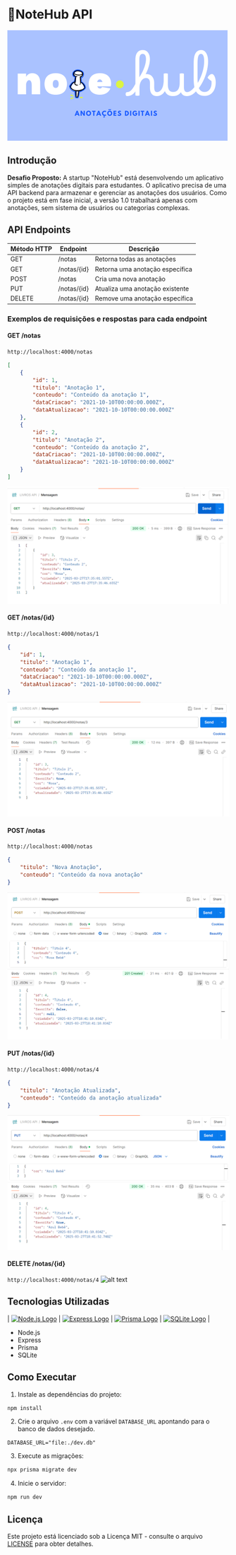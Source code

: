 # 📌NoteHub API
![NoteHub Logo](./assets/img/notehub-logo.png)

## Introdução
**Desafio Proposto:** A startup "NoteHub" está desenvolvendo um aplicativo simples de anotações digitais para estudantes. O aplicativo precisa de uma API backend para armazenar e gerenciar as anotações dos usuários. Como o projeto está em fase inicial, a versão 1.0 trabalhará apenas com anotações, sem sistema de usuários ou categorias complexas.

## API Endpoints
| Método HTTP | Endpoint         | Descrição                          |
|-------------|------------------|------------------------------------|
| GET         | /notas           | Retorna todas as anotações        |
| GET         | /notas/{id}      | Retorna uma anotação específica   |
| POST        | /notas           | Cria uma nova anotação            |
| PUT         | /notas/{id}      | Atualiza uma anotação existente   |
| DELETE      | /notas/{id}      | Remove uma anotação específica    |
### Exemplos de requisições e respostas para cada endpoint
#### GET /notas
```http://localhost:4000/notas```

```json
[
    {
        "id": 1,
        "titulo": "Anotação 1",
        "conteudo": "Conteúdo da anotação 1",
        "dataCriacao": "2021-10-10T00:00:00.000Z",
        "dataAtualizacao": "2021-10-10T00:00:00.000Z"
    },
    {
        "id": 2,
        "titulo": "Anotação 2",
        "conteudo": "Conteúdo da anotação 2",
        "dataCriacao": "2021-10-10T00:00:00.000Z",
        "dataAtualizacao": "2021-10-10T00:00:00.000Z"
    }
]
```
![alt text](assets/img/getById.png)

#### GET /notas/{id}
```http://localhost:4000/notas/1```

```json
{
    "id": 1,
    "titulo": "Anotação 1",
    "conteudo": "Conteúdo da anotação 1",
    "dataCriacao": "2021-10-10T00:00:00.000Z",
    "dataAtualizacao": "2021-10-10T00:00:00.000Z"
}
```
![alt text](assets/img/getAll.png)

#### POST /notas
```http://localhost:4000/notas```

```json
{
    "titulo": "Nova Anotação",
    "conteudo": "Conteúdo da nova anotação"
}
```
![alt text](assets/img/create.png)

#### PUT /notas/{id}
```http://localhost:4000/notas/4```

```json
{
    "titulo": "Anotação Atualizada",
    "conteudo": "Conteúdo da anotação atualizada"
}
```
![alt text](assets/img/update.png)

#### DELETE /notas/{id}
```http://localhost:4000/notas/4```
![alt text](assets/img/delete.png)

## Tecnologias Utilizadas
| [<img src="https://nodejs.org/static/images/logo.svg" alt="Node.js Logo" width="60px" style="background-color:transparent;">](https://nodejs.org/) | [<img src="https://cdn.worldvectorlogo.com/logos/express-109.svg" alt="Express Logo" width="50px" style="background-color:transparent;">](https://expressjs.com/) | [<img src="https://www.prisma.io/images/favicon-32x32.png" alt="Prisma Logo" width="30px" style="background-color:transparent;">](https://www.prisma.io/) | [<img src="https://upload.wikimedia.org/wikipedia/commons/3/38/SQLite370.svg" alt="SQLite Logo" width="50px" style="background-color:transparent;">](https://www.sqlite.org/) |

- Node.js
- Express
- Prisma
- SQLite
## Como Executar
1. Instale as dependências do projeto:

```bash
npm install
```

2. Crie o arquivo `.env` com a variável `DATABASE_URL` apontando para o banco de dados desejado.

```
DATABASE_URL="file:./dev.db"
```

3. Execute as migrações:

```bash
npx prisma migrate dev
```

4. Inicie o servidor:

```bash
npm run dev
```

## Licença
Este projeto está licenciado sob a Licença MIT - consulte o arquivo [LICENSE](./LICENSE) para obter detalhes.